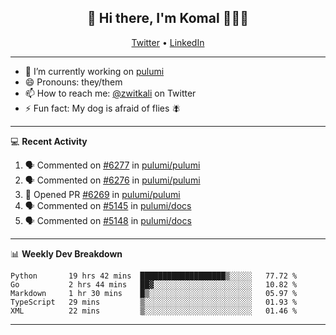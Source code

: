 <h2 align="center"> 👋 Hi there, I'm Komal 🧑🏾‍💻 </h2>
<p align="center">
    <a href="https://twitter.com/zwitkali">Twitter</a> •
    <a href="https://www.linkedin.com/in/komal-ali/">LinkedIn</a>
</p>

--------

- 🔭 I’m currently working on [pulumi](https://github.com/pulumi/pulumi)
- 😄 Pronouns: they/them
- 📫 How to reach me: [@zwitkali](https://twitter.com/zwitkali) on Twitter
- ⚡ Fun fact: My dog is afraid of flies 🪰

--------
💻 **Recent Activity**

<!--START_SECTION:activity-->
1. 🗣 Commented on [#6277](https://github.com/pulumi/pulumi/issues/6277) in [pulumi/pulumi](https://github.com/pulumi/pulumi)
2. 🗣 Commented on [#6276](https://github.com/pulumi/pulumi/issues/6276) in [pulumi/pulumi](https://github.com/pulumi/pulumi)
3. 💪 Opened PR [#6269](https://github.com/pulumi/pulumi/pull/6269) in [pulumi/pulumi](https://github.com/pulumi/pulumi)
4. 🗣 Commented on [#5145](https://github.com/pulumi/docs/issues/5145) in [pulumi/docs](https://github.com/pulumi/docs)
5. 🗣 Commented on [#5148](https://github.com/pulumi/docs/issues/5148) in [pulumi/docs](https://github.com/pulumi/docs)
<!--END_SECTION:activity-->

--------

📊 **Weekly Dev Breakdown**
<!--START_SECTION:waka-->
```text
Python       19 hrs 42 mins  ███████████████████▒░░░░░   77.72 % 
Go           2 hrs 44 mins   ██▓░░░░░░░░░░░░░░░░░░░░░░   10.82 % 
Markdown     1 hr 30 mins    █▒░░░░░░░░░░░░░░░░░░░░░░░   05.97 % 
TypeScript   29 mins         ▒░░░░░░░░░░░░░░░░░░░░░░░░   01.93 % 
XML          22 mins         ▒░░░░░░░░░░░░░░░░░░░░░░░░   01.46 % 
```
<!--END_SECTION:waka-->

--------